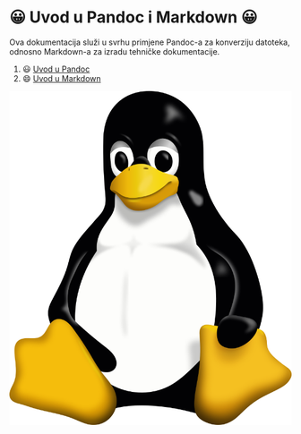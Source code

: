 # 😀 Uvod u Pandoc i Markdown 😀
Ova dokumentacija služi u svrhu primjene Pandoc-a za konverziju datoteka, odnosno Markdown-a za izradu tehničke dokumentacije.

1. 😃 [Uvod u Pandoc](docs/02-pandoc-primjeri-konverzije.md)
2. 😄 [Uvod u Markdown](docs/01-markdown-primjeri.md)

![Tux](Tux.png)   
